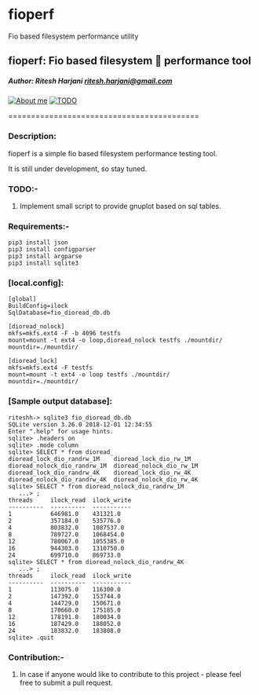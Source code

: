 # fioperf
Fio based filesystem performance utility

## fioperf:	Fio based filesystem :open_file_folder: performance tool
##### Author:	Ritesh Harjani <ritesh.harjani@gmail.com>

[![About me](https://img.shields.io/badge/author-riteshh-brightgreen.svg)](https://github.com/riteshharjani)
[![TODO](https://img.shields.io/badge/development-TODO-lightgrey.svg)](#todo-)

==========================================

### Description:
fioperf is a simple fio based filesystem
performance testing tool.

It is still under development, so stay tuned.


### TODO:-
1. Implement small script to provide gnuplot based on sql tables.

### Requirements:-
```
pip3 install json
pip3 install configparser
pip3 install argparse
pip3 install sqlite3
```
### [local.config]:
```
[global]
BuildConfig=ilock
SqlDatabase=fio_dioread_db.db

[dioread_nolock]
mkfs=mkfs.ext4 -F -b 4096 testfs
mount=mount -t ext4 -o loop,dioread_nolock testfs ./mountdir/
mountdir=./mountdir/

[dioread_lock]
mkfs=mkfs.ext4 -F testfs
mount=mount -t ext4 -o loop testfs ./mountdir/
mountdir=./mountdir/
```

### [Sample output database]:
```
riteshh-> sqlite3 fio_dioread_db.db
SQLite version 3.26.0 2018-12-01 12:34:55
Enter ".help" for usage hints.
sqlite> .headers on
sqlite> .mode column
sqlite> SELECT * from dioread_
dioread_lock_dio_randrw_1M    dioread_lock_dio_rw_1M        dioread_nolock_dio_randrw_1M  dioread_nolock_dio_rw_1M
dioread_lock_dio_randrw_4K    dioread_lock_dio_rw_4K        dioread_nolock_dio_randrw_4K  dioread_nolock_dio_rw_4K
sqlite> SELECT * from dioread_nolock_dio_randrw_1M
   ...> ;
threads     ilock_read  ilock_write
----------  ----------  -----------
1           646981.0    431321.0
2           357184.0    535776.0
4           803832.0    1087537.0
8           789727.0    1068454.0
12          780067.0    1055385.0
16          944303.0    1310750.0
24          699710.0    869733.0
sqlite> SELECT * from dioread_nolock_dio_randrw_4K
   ...> ;
threads     ilock_read  ilock_write
----------  ----------  -----------
1           113075.0    116300.0
2           147392.0    153744.0
4           144729.0    150671.0
8           170660.0    175185.0
12          178191.0    180034.0
16          187429.0    188052.0
24          183832.0    183808.0
sqlite> .quit
```
### Contribution:-
1. In case if anyone would like to contribute to this project - please feel free to submit a pull request.
